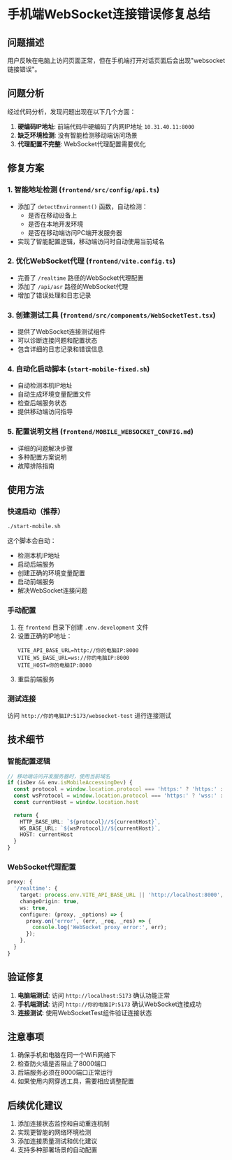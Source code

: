 # 手机端WebSocket连接错误修复总结

## 问题描述
用户反映在电脑上访问页面正常，但在手机端打开对话页面后会出现"websocket链接错误"。

## 问题分析
经过代码分析，发现问题出现在以下几个方面：

1. **硬编码IP地址**: 前端代码中硬编码了内网IP地址 `10.31.40.11:8000`
2. **缺乏环境检测**: 没有智能检测移动端访问场景
3. **代理配置不完整**: WebSocket代理配置需要优化

## 修复方案

### 1. 智能地址检测 (`frontend/src/config/api.ts`)
- 添加了 `detectEnvironment()` 函数，自动检测：
  - 是否在移动设备上
  - 是否在本地开发环境
  - 是否在移动端访问PC端开发服务器
- 实现了智能配置逻辑，移动端访问时自动使用当前域名

### 2. 优化WebSocket代理 (`frontend/vite.config.ts`)
- 完善了 `/realtime` 路径的WebSocket代理配置
- 添加了 `/api/asr` 路径的WebSocket代理
- 增加了错误处理和日志记录

### 3. 创建测试工具 (`frontend/src/components/WebSocketTest.tsx`)
- 提供了WebSocket连接测试组件
- 可以诊断连接问题和配置状态
- 包含详细的日志记录和错误信息

### 4. 自动化启动脚本 (`start-mobile-fixed.sh`)
- 自动检测本机IP地址
- 自动生成环境变量配置文件
- 检查后端服务状态
- 提供移动端访问指导

### 5. 配置说明文档 (`frontend/MOBILE_WEBSOCKET_CONFIG.md`)
- 详细的问题解决步骤
- 多种配置方案说明
- 故障排除指南

## 使用方法

### 快速启动（推荐）
```bash
./start-mobile.sh
```

这个脚本会自动：
- 检测本机IP地址
- 启动后端服务
- 创建正确的环境变量配置
- 启动前端服务
- 解决WebSocket连接问题

### 手动配置
1. 在 `frontend` 目录下创建 `.env.development` 文件
2. 设置正确的IP地址：
   ```
   VITE_API_BASE_URL=http://你的电脑IP:8000
   VITE_WS_BASE_URL=ws://你的电脑IP:8000
   VITE_HOST=你的电脑IP:8000
   ```
3. 重启前端服务

### 测试连接
访问 `http://你的电脑IP:5173/websocket-test` 进行连接测试

## 技术细节

### 智能配置逻辑
```typescript
// 移动端访问开发服务器时，使用当前域名
if (isDev && env.isMobileAccessingDev) {
  const protocol = window.location.protocol === 'https:' ? 'https:' : 'http:'
  const wsProtocol = window.location.protocol === 'https:' ? 'wss:' : 'ws:'
  const currentHost = window.location.host
  
  return {
    HTTP_BASE_URL: `${protocol}//${currentHost}`,
    WS_BASE_URL: `${wsProtocol}//${currentHost}`,
    HOST: currentHost
  }
}
```

### WebSocket代理配置
```typescript
proxy: {
  '/realtime': {
    target: process.env.VITE_API_BASE_URL || 'http://localhost:8000',
    changeOrigin: true,
    ws: true,
    configure: (proxy, _options) => {
      proxy.on('error', (err, _req, _res) => {
        console.log('WebSocket proxy error:', err);
      });
    },
  }
}
```

## 验证修复

1. **电脑端测试**: 访问 `http://localhost:5173` 确认功能正常
2. **手机端测试**: 访问 `http://你的电脑IP:5173` 确认WebSocket连接成功
3. **连接测试**: 使用WebSocketTest组件验证连接状态

## 注意事项

1. 确保手机和电脑在同一个WiFi网络下
2. 检查防火墙是否阻止了8000端口
3. 后端服务必须在8000端口正常运行
4. 如果使用内网穿透工具，需要相应调整配置

## 后续优化建议

1. 添加连接状态监控和自动重连机制
2. 实现更智能的网络环境检测
3. 添加连接质量测试和优化建议
4. 支持多种部署场景的自动配置
